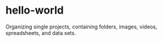 # hello-world
Organizing single projects, containing folders, images, videos, spreadsheets, and data sets.
